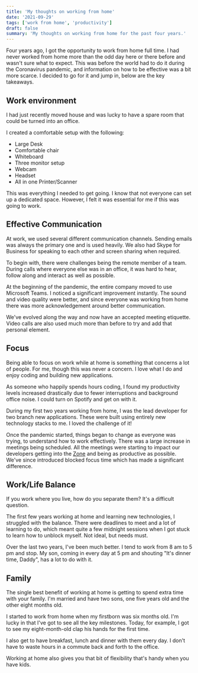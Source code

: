 ```yaml
---
title: 'My thoughts on working from home'
date: '2021-09-29'
tags: ['work from home', 'productivity']
draft: false
summary: 'My thoughts on working from home for the past four years.'
---
```


Four years ago, I got the opportunity to work from home full time. I had never worked from home more than the odd day here or there before and wasn't sure what to expect. This was before the world had to do it during the Coronavirus pandemic, and information on how to be effective was a bit more scarce. I decided to go for it and jump in, below are the key takeaways.

## Work environment

I had just recently moved house and was lucky to have a spare room that could be turned into an office.

I created a comfortable setup with the following:

* Large Desk
* Comfortable chair
* Whiteboard
* Three monitor setup
* Webcam
* Headset
* All in one Printer/Scanner

This was everything I needed to get going. I know that not everyone can set up a dedicated space. However, I felt it was essential for me if this was going to work.

## Effective Communication

At work, we used several different communication channels. Sending emails was always the primary one and is used heavily. We also had Skype for Business for speaking to each other and screen sharing when required. 

To begin with, there were challenges being the remote member of a team. During calls where everyone else was in an office, it was hard to hear, follow along and interact as well as possible.

At the beginning of the pandemic, the entire company moved to use Microsoft Teams. I noticed a significant improvement instantly. The sound and video quality were better, and since everyone was working from home there was more acknowledgement around better communication.

We've evolved along the way and now have an accepted meeting etiquette. Video calls are also used much more than before to try and add that personal element. 

## Focus

Being able to focus on work while at home is something that concerns a lot of people. For me, though this was never a concern. I love what I do and enjoy coding and building new applications. 

As someone who happily spends hours coding, I found my productivity levels increased drastically due to fewer interruptions and background office noise. I could turn on Spotify and get on with it.

During my first two years working from home, I was the lead developer for two branch new applications. These were built using entirely new technology stacks to me. I loved the challenge of it!

Once the pandemic started, things began to change as everyone was trying, to understand how to work effectively. There was a large increase in meetings being scheduled. All the meetings were starting to impact our developers getting into the [Zone](https://lifehacker.com/what-is-the-zone-anyway-5920484) and being as productive as possible.  We've since introduced blocked focus time which has made a significant difference.

## Work/Life Balance

If you work where you live, how do you separate them? It's a difficult question. 

The first few years working at home and learning new technologies, I struggled with the balance. There were deadlines to meet and a lot of learning to do, which meant quite a few midnight sessions when I got stuck to learn how to unblock myself. Not ideal, but needs must.

Over the last two years, I've been much better. I tend to work from 8 am to 5 pm and stop. My son, coming in every day at 5 pm and shouting "It's dinner time, Daddy", has a lot to do with it.

## Family

The single best benefit of working at home is getting to spend extra time with your family. I'm married and have two sons, one five years old and the other eight months old.

I started to work from home when my firstborn was six months old. I'm lucky in that I've got to see all the key milestones. Today, for example, I got to see my eight-month-old clap his hands for the first time.

I also get to have breakfast, lunch and dinner with them every day. I don't have to waste hours in a commute back and forth to the office.

Working at home also gives you that bit of flexibility that's handy when you have kids. 